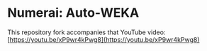 # Numerai: Auto-WEKA

This repository fork accompanies that YouTube video: [https://youtu.be/xP9wr4kPwg8](https://youtu.be/xP9wr4kPwg8)
